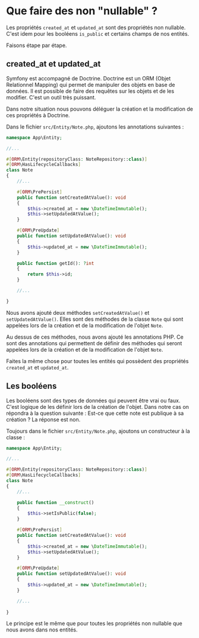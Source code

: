 # Que faire des non "nullable" ?

Les propriétés `created_at` et `updated_at` sont des propriétés non nullable. C'est idem pour les booléens `is_public` et certains champs de nos entités.

Faisons étape par étape.

## created_at et updated_at

Symfony est accompagné de Doctrine. Doctrine est un ORM (Objet Relationnel Mapping) qui permet de manipuler des objets en base de données. Il est possible de faire des requêtes sur les objets et de les modifier. C'est un outil très puissant.

Dans notre situation nous pouvons déléguer la création et la modification de ces propriétés à Doctrine.

Dans le fichier `src/Entity/Note.php`, ajoutons les annotations suivantes :

```php
namespace App\Entity;

//...

#[ORM\Entity(repositoryClass: NoteRepository::class)]
#[ORM\HasLifecycleCallbacks]
class Note
{
    //...

    #[ORM\PrePersist]
    public function setCreatedAtValue(): void
    {
        $this->created_at = new \DateTimeImmutable();
        $this->setUpdatedAtValue();
    }

    #[ORM\PreUpdate]
    public function setUpdatedAtValue(): void
    {
        $this->updated_at = new \DateTimeImmutable();
    }

    public function getId(): ?int
    {
        return $this->id;
    }

    //...

}
```

Nous avons ajouté deux méthodes `setCreatedAtValue()` et `setUpdatedAtValue()`. Elles sont des méthodes de la classe `Note` qui sont appelées lors de la création et de la modification de l'objet `Note`.

Au dessus de ces méthodes, nous avons ajouté les annotations PHP. Ce sont des annotations qui permettent de définir des méthodes qui seront appelées lors de la création et de la modification de l'objet `Note`.

Faites la même chose pour toutes les entités qui possèdent des propriétés `created_at` et `updated_at`.

## Les booléens

Les booléens sont des types de données qui peuvent être vrai ou faux. C'est logique de les définir lors de la création de l'objet. Dans notre cas on répondra à la question suivante : Est-ce que cette note est publique à sa création ? La réponse est non.

Toujours dans le fichier `src/Entity/Note.php`, ajoutons un constructeur à la classe :

```php
namespace App\Entity;

//...

#[ORM\Entity(repositoryClass: NoteRepository::class)]
#[ORM\HasLifecycleCallbacks]
class Note
{
    //...

    public function __construct()
    {
        $this->setIsPublic(false);
    }

    #[ORM\PrePersist]
    public function setCreatedAtValue(): void
    {
        $this->created_at = new \DateTimeImmutable();
        $this->setUpdatedAtValue();
    }

    #[ORM\PreUpdate]
    public function setUpdatedAtValue(): void
    {
        $this->updated_at = new \DateTimeImmutable();
    }

    //...
    
}
```

Le principe est le même que pour toutes les propriétés non nullable que nous avons dans nos entités.

